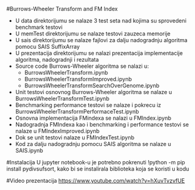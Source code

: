 #Burrows-Wheeler Transform and FM Index

* U data direktorijumu se nalaze 3 test seta nad kojima su sprovedeni benchmark testovi
* U memTest direktorijumu se nalaze testovi zauzeca memorije
* U sais direktorijumu se nalaze fajlovi za dalju nadogradnju algoritma pomocu SAIS SuffixArray
* U prezentacija direktorijumu se nalazi prezentacija implementacije algoritma, nadogradnji i rezultata
* Source code Burrows-Wheeler algoritma se nalazi u:
  * BurrowsWheelerTransform.ipynb
  * BurrowsWheelerTransformImproved.ipynb
  * BurrowsWheelerTransformSearchOverGenome.ipynb
* Unit testovi osnovnog Burrows-Wheeler algoritma se nalaze u BurrowsWheelerTransformTest.ipynb
* Benchmarking performance testovi se nalaze i pokrecu iz BurrowsWheelerTransformPerformaceTest.ipynb
* Osnovna implementacija FMindexa se nalazi u FMIndex.ipynb
* Nadogradnja FMIndexa kao i benchmarking i performance testovi se nalaze u FMIndexImproved.ipynb
* Dok se unit testovi nalaze u FMIndexTest.ipynb
* Kod za dalju nadogradnju pomocu SAIS algoritma se nalaze u SAIS.ipynb

#Instalacija
U jupyter notebook-u je potrebno pokrenuti !python -m pip install pydivsufsort, kako bi se instalirala biblioteka koja se koristi u kodu

#Video prezentacija
https://www.youtube.com/watch?v=hXuvTvzvfUE


